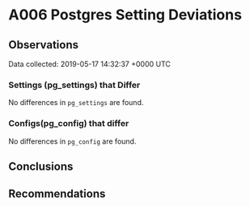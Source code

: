 # A006 Postgres Setting Deviations #

## Observations ##
Data collected: 2019-05-17 14:32:37 +0000 UTC  

### Settings (pg_settings) that Differ ###

No differences in `pg_settings` are found.

### Configs(pg_config) that differ ###

No differences in `pg_config` are found.



## Conclusions ##


## Recommendations ##

